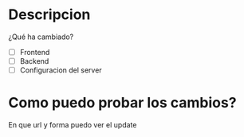 # Descripcion
¿Qué ha cambiado?
- [ ] Frontend
- [ ] Backend
- [ ] Configuracion del server
# Como puedo probar los cambios?
En que url y forma puedo ver el update
